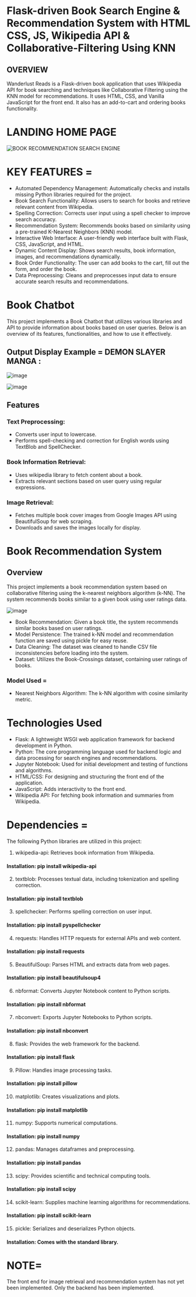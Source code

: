 # Flask-driven Book Search Engine & Recommendation System with HTML CSS, JS, Wikipedia API & Collaborative-Filtering Using KNN
## OVERVIEW
Wanderlust Reads is a Flask-driven book application that uses Wikipedia API for book searching and techniques like Collaborative Filtering using the KNN model for recommendations. It uses HTML, CSS, and Vanilla JavaScript for the front end. It also has an add-to-cart and ordering books functionality.
# LANDING HOME PAGE

![BOOK RECOMMENDATION   SEARCH ENGINE](https://github.com/areeba0/Book-Search---Recommendation-System-with-HTML-CSS--JS-Wikipedia-API-Flask----Collaborative-Filtering/assets/136759791/301d797b-393e-4f8d-8775-90963b825484)

# KEY FEATURES = 
- Automated Dependency Management: Automatically checks and installs missing Python libraries required for the project.
- Book Search Functionality: Allows users to search for books and retrieve relevant content from Wikipedia.
- Spelling Correction: Corrects user input using a spell checker to improve search accuracy.
- Recommendation System: Recommends books based on similarity using a pre-trained K-Nearest Neighbors (KNN) model.
- Interactive Web Interface: A user-friendly web interface built with Flask, CSS, JavaScript, and HTML.
- Dynamic Content Display: Shows search results, book information, images, and recommendations dynamically.
- Book Order Functionality: The user can add books to the cart, fill out the form, and order the book.
- Data Preprocessing: Cleans and preprocesses input data to ensure accurate search results and recommendations.

# Book Chatbot
This project implements a Book Chatbot that utilizes various libraries and API to provide information about books based on user queries. Below is an overview of its features, functionalities, and how to use it effectively.
## Output Display Example = DEMON SLAYER MANGA :

![image](https://github.com/areeba0/Book-Search---Recommendation-System-with-HTML-CSS--JS-Wikipedia-API-Flask----Collaborative-Filtering/assets/136759791/ba23dcf3-0fb8-40b2-b22e-31d2292af7ed)

![image](https://github.com/areeba0/Book-Search---Recommendation-System-with-HTML-CSS--JS-Wikipedia-API-Flask----Collaborative-Filtering/assets/136759791/0f774d43-f9c5-4fed-9b19-e65262ec7d70)

## Features
### Text Preprocessing:
- Converts user input to lowercase.
- Performs spell-checking and correction for English words using TextBlob and SpellChecker.
  
### Book Information Retrieval:
- Uses wikipedia library to fetch content about a book.
- Extracts relevant sections based on user query using regular expressions.

### Image Retrieval:
- Fetches multiple book cover images from Google Images API using BeautifulSoup for web scraping.
- Downloads and saves the images locally for display.

# Book Recommendation System
## Overview
This project implements a book recommendation system based on collaborative filtering using the k-nearest neighbors algorithm (k-NN). The system recommends books similar to a given book using user ratings data.

![image](https://github.com/areeba0/Book-Search---Recommendation-System-with-HTML-CSS--JS-Wikipedia-API-Flask----Collaborative-Filtering/assets/136759791/232f2f34-282d-42e7-b245-cae4a38fb1a8)

- Book Recommendation: Given a book title, the system recommends similar books based on user ratings.
- Model Persistence: The trained k-NN model and recommendation function are saved using pickle for easy reuse.
- Data Cleaning: The dataset was cleaned to handle CSV file inconsistencies before loading into the system.
- Dataset: Utilizes the Book-Crossings dataset, containing user ratings of books.
### Model Used = 
- Nearest Neighbors Algorithm: The k-NN algorithm with cosine similarity metric.


# Technologies Used
- Flask: A lightweight WSGI web application framework for backend development in Python.
- Python: The core programming language used for backend logic and data processing for search engines and recommendations.
- Jupyter Notebook: Used for initial development and testing of functions and algorithms.
- HTML/CSS: For designing and structuring the front end of the application.
- JavaScript: Adds interactivity to the front end.
- Wikipedia API: For fetching book information and summaries from Wikipedia.

# Dependencies =
The following Python libraries are utilized in this project:

1)  wikipedia-api: Retrieves book information from Wikipedia.
#### Installation: pip install wikipedia-api

2) textblob: Processes textual data, including tokenization and spelling correction.
#### Installation: pip install textblob

3) spellchecker: Performs spelling correction on user input.
#### Installation: pip install pyspellchecker

4) requests: Handles HTTP requests for external APIs and web content.
#### Installation: pip install requests

5) BeautifulSoup: Parses HTML and extracts data from web pages.
#### Installation: pip install beautifulsoup4

6) nbformat: Converts Jupyter Notebook content to Python scripts.
#### Installation: pip install nbformat

7) nbconvert: Exports Jupyter Notebooks to Python scripts.
#### Installation: pip install nbconvert

8) flask: Provides the web framework for the backend.
#### Installation: pip install flask

9) Pillow: Handles image processing tasks.
#### Installation: pip install pillow

10) matplotlib: Creates visualizations and plots.
#### Installation: pip install matplotlib

11) numpy: Supports numerical computations.
#### Installation: pip install numpy

12) pandas: Manages dataframes and preprocessing.
#### Installation: pip install pandas

13) scipy: Provides scientific and technical computing tools.
#### Installation: pip install scipy

14) scikit-learn: Supplies machine learning algorithms for recommendations.
#### Installation: pip install scikit-learn

15) pickle: Serializes and deserializes Python objects.
#### Installation: Comes with the standard library.
  
# NOTE=
The front end for image retrieval and recommendation system has not yet been implemented. Only the backend has been implemented.


